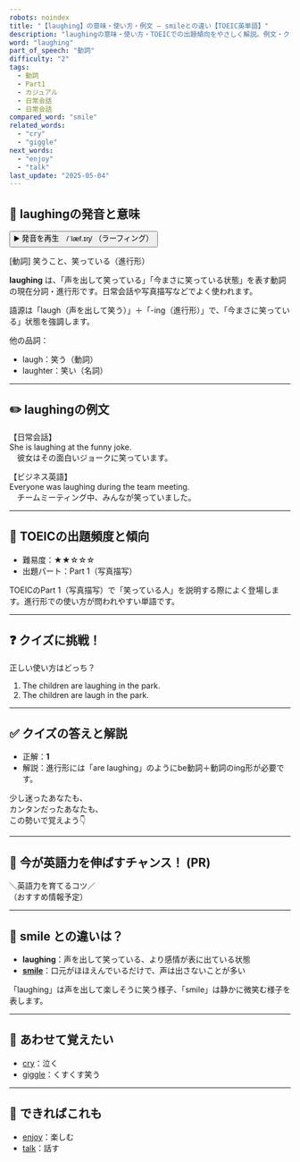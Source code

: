 ```yaml
---
robots: noindex
title: "【laughing】の意味・使い方・例文 ― smileとの違い【TOEIC英単語】"
description: "laughingの意味・使い方・TOEICでの出題傾向をやさしく解説。例文・クイズ付きでsmileとの違いもわかりやすく学べます。"
word: "laughing"
part_of_speech: "動詞"
difficulty: "2"
tags:
  - 動詞
  - Part1
  - カジュアル
  - 日常会話
  - 日常会話
compared_word: "smile"
related_words:
  - "cry"
  - "giggle"
next_words:
  - "enjoy"
  - "talk"
last_update: "2025-05-04"
---
```


## 🔰 laughingの発音と意味

<button class="play-audio" onclick="playTTS('laughing')">
  <span class="play-audio-main">
    ▶️ 発音を再生　/ˈlæf.ɪŋ/
  </span>
  <span class="play-audio-sub">
    （ラーフィング）
  </span>
</button>

[動詞] 笑うこと、笑っている（進行形）

**laughing** は、「声を出して笑っている」「今まさに笑っている状態」を表す動詞の現在分詞・進行形です。日常会話や写真描写などでよく使われます。

語源は「laugh（声を出して笑う）」＋「-ing（進行形）」で、「今まさに笑っている」状態を強調します。

他の品詞：  
- laugh：笑う（動詞）
- laughter：笑い（名詞）

---

## ✏️ laughingの例文

【日常会話】  
She is laughing at the funny joke.  
　彼女はその面白いジョークに笑っています。

【ビジネス英語】  
Everyone was laughing during the team meeting.  
　チームミーティング中、みんなが笑っていました。

---

## 🎯 TOEICの出題頻度と傾向

- 難易度：★★☆☆☆
- 出題パート：Part 1（写真描写）

TOEICのPart 1（写真描写）で「笑っている人」を説明する際によく登場します。進行形での使い方が問われやすい単語です。

---

## ❓ クイズに挑戦！

正しい使い方はどっち？

1. The children are laughing in the park.  
2. The children are laugh in the park.

---

## ✅ クイズの答えと解説

- 正解：**1**
- 解説：進行形には「are laughing」のようにbe動詞＋動詞のing形が必要です。

少し迷ったあなたも、  
カンタンだったあなたも、  
この勢いで覚えよう👇️

---

## 🚀 今が英語力を伸ばすチャンス！ (PR)

<div class="info-center">
＼英語力を育てるコツ／<br>  
（おすすめ情報予定）
</div>

---

## 🤔  smile との違いは？

- **laughing**：声を出して笑っている、より感情が表に出ている状態
- **[smile](/word/smile/)**：口元がほほえんでいるだけで、声は出さないことが多い

「laughing」は声を出して楽しそうに笑う様子、「smile」は静かに微笑む様子を表します。

---

## 🧩 あわせて覚えたい

- [cry](/word/cry/)：泣く
- [giggle](/word/giggle/)：くすくす笑う

---

## 📖 できればこれも

- [enjoy](/word/enjoy/)：楽しむ
- [talk](/word/talk/)：話す

<!-- cvid: aid02_bid04 -->
